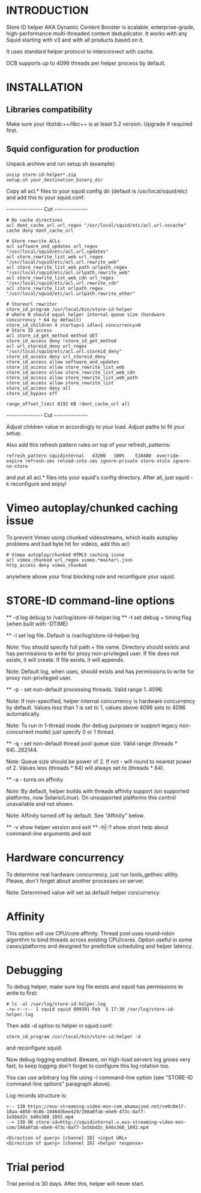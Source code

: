 INTRODUCTION
============

Store ID helper AKA Dynamic Content Booster is scalable, enterprise-grade, high-performance
multi-threaded content deduplicator. It works with any Squid starting with v3 and with all
products based on it.

It uses standard helper protocol to interconnect with cache.

DCB supports up to 4096 threads per helper process by default.

INSTALLATION
============

Libraries compatibility
-----------------------

Make sure your libstdc++/libc++ is at least 5.2 version. Upgrade if required first.

Squid configuration for production
----------------------------------

Unpack archive and run setup.sh (example):

```
unzip store-id-helper*.zip
setup.sh your_destination_binary_dir
```

Copy all acl.* files to your squid config dir (default is /usr/local/squid/etc) and add this to your squid.conf:

--------------- Cut --------------
```
# No cache directives
acl dont_cache_url url_regex "/usr/local/squid/etc/acl.url.nocache"
cache deny dont_cache_url

# Store rewrite ACLs
acl software_and_updates url_regex "/usr/local/squid/etc/acl.url.updates"
acl store_rewrite_list_web url_regex "/usr/local/squid/etc/acl.url.rewrite_web"
acl store_rewrite_list_web_path urlpath_regex "/usr/local/squid/etc/acl.urlpath.rewrite_web"
acl store_rewrite_list_web_cdn url_regex "/usr/local/squid/etc/acl.url.rewrite_cdn"
acl store_rewrite_list urlpath_regex "/usr/local/squid/etc/acl.urlpath.rewrite_other"

# Storeurl rewriter
store_id_program /usr/local/bin/store-id-helper
# where N should equal helper internal queue size (hardware concurrency * 64 by default)
store_id_children 4 startup=1 idle=1 concurrency=N
# Store ID access
acl store_id_get_method method GET
store_id_access deny !store_id_get_method
acl url_storeid_deny url_regex "/usr/local/squid/etc/acl.url.storeid_deny"
store_id_access deny url_storeid_deny
store_id_access allow software_and_updates
store_id_access allow store_rewrite_list_web
store_id_access allow store_rewrite_list_web_cdn
store_id_access allow store_rewrite_list_web_path
store_id_access allow store_rewrite_list
store_id_access deny all
store_id_bypass off

range_offset_limit 8192 KB !dont_cache_url all
```
--------------- Cut --------------

Adjust children value in accordingly to your load. Adjust paths to fit your setup.

Also add this refresh pattern rules on top of your refresh_patterns:

```
refresh_pattern	squidinternal	43200	100%	518400	override-expire refresh-ims reload-into-ims ignore-private store-stale ignore-no-store
```

and put all acl.* files into your squid's config directory. After all, just squid -k reconfigure and enjoy!

Vimeo autoplay/chunked caching issue
====================================

To prevent Vimeo using chunked videostreams, which leads autoplay problems and bad byte hit for videos, add this acl:

```
# Vimeo autoplay/chunked HTML5 caching issue
acl vimeo_chunked url_regex vimeo.*master\.json
http_access deny vimeo_chunked
```

anywhere above your final blocking rule and reconfigure your squid.

STORE-ID command-line options
=============================

** -d log debug to /var/log/store-id-helper.log
** -t set debug + timing flag (when built with -DTIME)

** -l<full log file name>  set log file. Default is /var/log/store-id-helper.log

Note: You should specify full path + file name. Directory should exists and has permissions to write for 
      proxy non-privileged user. If file does not exists, it will create. If file exists, it will appends.

Note: Default log, when uses, should exists and has permissions to write for proxy non-privileged user.

** -p<numeric value> - set non-default processing threads. Valid range 1..4096.

Note: If non-specified, helper internal concurrency is hardware concurrency by default. Values less than 1 is set to 1,
      values above 4096 sets to 4096 automatically.

Note: To run in 1-thread mode (for debug purposes or support legacy non-concurrent mode) just specify 0 or 1 thread.

** -q<numeric value> - set non-default thread pool queue size. Valid range (threads * 64)..262144.
      
Note: Queue size should be power of 2. If not - will round to nearest power of 2. Values less (threads * 64) will always set to (threads * 64).

** -a - turns on affinity.

Note: By default, helper builds with threads affinity support (on supported platforms, now Solaris/Linux). On unsupported platforms this control unavailable and not shown.

Note: Affinity turned off by default. See "Affinity" below.

** -v show helper version and exit
** -h|-? show short help about command-line arguments and exit

Hardware concurrency
====================

To determine real hardware concurrency, just run tools_gethwc utility. Please, don't forget about another processes on server.

Note: Determined value will set as default helper concurrency.

Affinity
========
This option will use CPU/core affinity. Thread pool uses round-robin algorithm to bind threads across existing CPU/cores.
Option useful in some cases/platforms and designed for predictive scheduling and helper latency.

Debugging
=========

To debug helper, make sure log file exists and squid has permissions to write to first:

```
# ls -al /var/log/store-id-helper.log
-rw-r--r-- 1 squid squid 809391 Feb  5 17:30 /var/log/store-id-helper.log
```

Then add -d option to helper in squid.conf:

```
store_id_program /usr/local/bin/store-id-helper -d
```

and reconfigure squid.

Now debug logging enabled. Beware, on high-load servers log grows very fast, to keep logging don't forget to
configure this log rotation too.

You can use arbitrary log file using -l command-line option (see "STORE-ID command-line options" paragraph above).

Log records structure is:

```
<-- 130 https://eus-streaming-video-msn-com.akamaized.net/ce0c0e1f-18aa-4850-9c86-1946ddbee429/198a0fab-ebe9-473c-8af7-1e5bbd2c_640x360_1092.mp4
--> 130 OK store-id=http://squidinternal.v.eus-streaming-video-msn-com/198a0fab-ebe9-473c-8af7-1e5bbd2c_640x360_1092.mp4

<Direction of query> [channel ID] <input URL>
<Direction of query> [channel ID] <helper response>
```

Trial period
============

Trial period is 30 days. After this, helper will never start.

